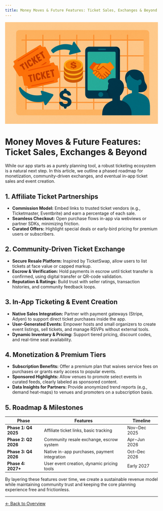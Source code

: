 ```yaml
---
title: Money Moves & Future Features: Ticket Sales, Exchanges & Beyond
---
```


![Ticketing Roadmap](/calendar/assets/ticketing.png)

# Money Moves & Future Features: Ticket Sales, Exchanges & Beyond

While our app starts as a purely planning tool, a robust ticketing ecosystem is a natural next step. In this article, we outline a phased roadmap for monetization, community-driven exchanges, and eventual in-app ticket sales and event creation.

## 1. Affiliate Ticket Partnerships  
- **Commission Model:** Embed links to trusted ticket vendors (e.g., Ticketmaster, Eventbrite) and earn a percentage of each sale.  
- **Seamless Checkout:** Open purchase flows in-app via webviews or partner SDKs, minimizing friction.  
- **Curated Offers:** Highlight special deals or early-bird pricing for premium users or subscribers.

## 2. Community-Driven Ticket Exchange  
- **Secure Resale Platform:** Inspired by TicketSwap, allow users to list tickets at face value or capped markup.  
- **Escrow & Verification:** Hold payments in escrow until ticket transfer is confirmed, using digital transfer or QR-code validation.  
- **Reputation & Ratings:** Build trust with seller ratings, transaction histories, and community feedback loops.

## 3. In-App Ticketing & Event Creation  
- **Native Sales Integration:** Partner with payment gateways (Stripe, Adyen) to support direct ticket purchases inside the app.  
- **User-Generated Events:** Empower hosts and small organizers to create event listings, sell tickets, and manage RSVPs without external tools.  
- **Dynamic Inventory & Pricing:** Support tiered pricing, discount codes, and real-time seat availability.

## 4. Monetization & Premium Tiers  
- **Subscription Benefits:** Offer a premium plan that waives service fees on purchases or grants early access to popular events.  
- **Sponsored Highlights:** Allow venues to promote select events in curated feeds, clearly labeled as sponsored content.  
- **Data Insights for Partners:** Provide anonymized trend reports (e.g., demand heat-maps) to venues and promoters on a subscription basis.

## 5. Roadmap & Milestones  
| Phase                   | Features                                    | Timeline       |
|-------------------------|---------------------------------------------|----------------|
| **Phase 1: Q4 2025**    | Affiliate ticket links, basic tracking      | Nov – Dec 2025  |
| **Phase 2: Q2 2026**    | Community resale exchange, escrow system    | Apr – Jun 2026  |
| **Phase 3: Q4 2026**    | Native in-app purchases, payment integration| Oct – Dec 2026  |
| **Phase 4: 2027+**      | User event creation, dynamic pricing tools  | Early 2027     |

By layering these features over time, we create a sustainable revenue model while maintaining community trust and keeping the core planning experience free and frictionless.

---

[← Back to Overview](../)
